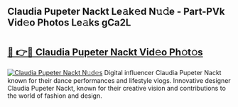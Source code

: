 ## Claudia Pupeter Nackt Le𝚊k𝚎d N𝚞𝚍e - Part-PVk Vid𝚎o Photos Le𝚊ks gCa2L

# <h2><a href="http://fb37aay.evod.top/?m=Claudia+Pupeter+Nackt">🔗 👉🔴 Claudia Pupeter Nackt Vid𝚎o Ph𝚘t𝚘s</a></h2>

[![Claudia Pupeter Nackt N𝚞d𝚎s](https://i.imgur.com/8V9OHl7.gif)](http://fb37aay.evod.top/?m=Claudia+Pupeter+Nackt)
Digital influencer Claudia Pupeter Nackt known for their dance performances and lifestyle vlogs. Innovative designer Claudia Pupeter Nackt, known for their creative vision and contributions to the world of fashion and design. 
